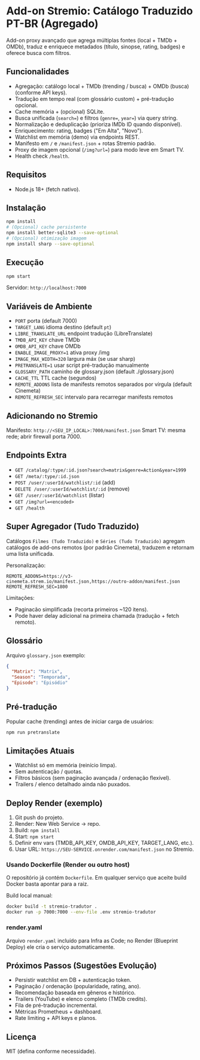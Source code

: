 # Add-on Stremio: Catálogo Traduzido PT-BR (Agregado)

Add-on proxy avançado que agrega múltiplas fontes (local + TMDb + OMDb), traduz e enriquece metadados (título, sinopse, rating, badges) e oferece busca com filtros.

## Funcionalidades
- Agregação: catálogo local + TMDb (trending / busca) + OMDb (busca) (conforme API keys).
- Tradução em tempo real (com glossário custom) + pré-tradução opcional.
- Cache memória + (opcional) SQLite.
- Busca unificada (`search=`) e filtros (`genre=`, `year=`) via query string.
- Normalização e deduplicação (prioriza IMDb ID quando disponível).
- Enriquecimento: rating, badges ("Em Alta", "Novo").
- Watchlist em memória (demo) via endpoints REST.
- Manifesto em `/` e `/manifest.json` + rotas Stremio padrão.
- Proxy de imagem opcional (`/img?url=`) para modo leve em Smart TV.
- Health check `/health`.

## Requisitos
- Node.js 18+ (fetch nativo).

## Instalação
```bash
npm install
# (Opcional) cache persistente
npm install better-sqlite3 --save-optional
# (Opcional) otimização imagem
npm install sharp --save-optional
```

## Execução
```bash
npm start
```
Servidor: `http://localhost:7000`

## Variáveis de Ambiente
- `PORT` porta (default 7000)
- `TARGET_LANG` idioma destino (default `pt`)
- `LIBRE_TRANSLATE_URL` endpoint tradução (LibreTranslate)
- `TMDB_API_KEY` chave TMDb
- `OMDB_API_KEY` chave OMDb
- `ENABLE_IMAGE_PROXY=1` ativa proxy /img
- `IMAGE_MAX_WIDTH=320` largura máx (se usar sharp)
- `PRETRANSLATE=1` usar script pré-tradução manualmente
- `GLOSSARY_PATH` caminho de glossary.json (default ./glossary.json)
- `CACHE_TTL` TTL cache (segundos)
- `REMOTE_ADDONS` lista de manifests remotos separados por vírgula (default Cinemeta)
- `REMOTE_REFRESH_SEC` intervalo para recarregar manifests remotos

## Adicionando no Stremio
Manifesto: `http://<SEU_IP_LOCAL>:7000/manifest.json`
Smart TV: mesma rede; abrir firewall porta 7000.

## Endpoints Extra
- `GET /catalog/:type/:id.json?search=matrix&genre=Action&year=1999`
- `GET /meta/:type/:id.json`
- `POST /user/:userId/watchlist/:id` (add)
- `DELETE /user/:userId/watchlist/:id` (remove)
- `GET /user/:userId/watchlist` (listar)
- `GET /img?url=<encoded>`
- `GET /health`

## Super Agregador (Tudo Traduzido)
Catálogos `Filmes (Tudo Traduzido)` e `Séries (Tudo Traduzido)` agregam catálogos de add-ons remotos (por padrão Cinemeta), traduzem e retornam uma lista unificada.

Personalização:
```
REMOTE_ADDONS=https://v3-cinemeta.strem.io/manifest.json,https://outro-addon/manifest.json
REMOTE_REFRESH_SEC=1800
```
Limitações:
- Paginacão simplificada (recorta primeiros ~120 itens).
- Pode haver delay adicional na primeira chamada (tradução + fetch remoto).

## Glossário
Arquivo `glossary.json` exemplo:
```json
{
  "Matrix": "Matrix",
  "Season": "Temporada",
  "Episode": "Episódio"
}
```

## Pré-tradução
Popular cache (trending) antes de iniciar carga de usuários:
```bash
npm run pretranslate
```

## Limitações Atuais
- Watchlist só em memória (reinício limpa).
- Sem autenticação / quotas.
- Filtros básicos (sem paginação avançada / ordenação flexível).
- Trailers / elenco detalhado ainda não puxados.

## Deploy Render (exemplo)
1. Git push do projeto.
2. Render: New Web Service -> repo.
3. Build: `npm install`
4. Start: `npm start`
5. Definir env vars (TMDB_API_KEY, OMDB_API_KEY, TARGET_LANG, etc.).
6. Usar URL: `https://SEU-SERVICE.onrender.com/manifest.json` no Stremio.

### Usando Dockerfile (Render ou outro host)
O repositório já contém `Dockerfile`. Em qualquer serviço que aceite build Docker basta apontar para a raiz.

Build local manual:
```bash
docker build -t stremio-tradutor .
docker run -p 7000:7000 --env-file .env stremio-tradutor
```

### render.yaml
Arquivo `render.yaml` incluído para Infra as Code; no Render (Blueprint Deploy) ele cria o serviço automaticamente.

## Próximos Passos (Sugestões Evolução)
- Persistir watchlist em DB + autenticação token.
- Paginação / ordenação (popularidade, rating, ano).
- Recomendação baseada em gêneros e histórico.
- Trailers (YouTube) e elenco completo (TMDb credits).
- Fila de pré-tradução incremental.
- Métricas Prometheus + dashboard.
- Rate limiting + API keys e planos.

## Licença
MIT (defina conforme necessidade).
